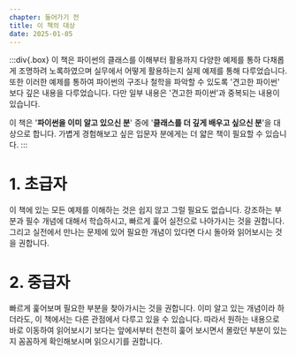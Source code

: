 ```yaml
---
chapter: 들어가기 전
title: 이 책의 대상
date: 2025-01-05
---
```


:::div{.box}
이 책은 파이썬의 클래스를 이해부터 활용까지 다양한 예제를 통하 다채롭게 조명하려 노록하였으며 실무에서 어떻게 활용하는지 실제 예제를 통해 다루었습니다. 또한 이러한 예제를 통하여 파이썬의 구조나 철학을 파악할 수 있도록 '견고한 파이썬' 보다 깊은 내용을 다루었습니다. 다만 일부 내용은 '견고한 파이썬'과 중복되는 내용이 있습니다.

이 책은 '**파이썬을 이미 알고 있으신 분**' 중에 '**클래스를 더 깊게 배우고 싶으신 분**'을 대상으로 합니다. 가볍게 경험해보고 싶은 입문자 분에게는 더 얇은 책이 필요할 수 있습니다.
:::

# 1. 초급자

이 책에 있는 모든 예제를 이해하는 것은 쉽지 않고 그럴 필요도 없습니다. 강조하는 부분과 필수 개념에 대해서 학습하시고, 빠르게 훑어 실전으로 나아가시는 것을 권합니다. 그리고 실전에서 만나는 문제에 있어 필요한 개념이 있다면 다시 돌아와 읽어보시는 것을 권합니다.

# 2. 중급자

빠르게 훑어보며 필요한 부분을 찾아가시는 것을 권합니다. 이미 알고 있는 개념이라 하더라도, 이 책에서는 다른 관점에서 다루고 있을 수 있습니다. 따라서 원하는 내용으로 바로 이동하여 읽어보시기 보다는 앞에서부터 천천히 훑어 보시면서 몰랐던 부분이 있는지 꼼꼼하게 확인해보시며 읽으시기를 권합니다.